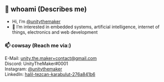 ## 👋 whoami (Describes me)
- Hi, I’m [@unitythemaker](https://github.com/unitythemaker)
- 👀 I’m interested in embedded systems, artificial intelligence, internet of things, electronics and web development

### 📫 cowsay (Reach me via:)
E-Mail: unity.the.maker+contact@gmail.com<br/>
Discord: UnityTheMaker#0001<br/>
Instagram: <a href="https://www.instagram.com/unitythemaker/">@unitythemaker</a><br/>
LinkedIn: <a href="https://www.linkedin.com/in/halil-tezcan-karabulut-276a841b6/">halil-tezcan-karabulut-276a841b6</a><br />


<!---
- 🌱 I’m currently learning 
- 💞️ I’m looking to collaborate on ...
--->
